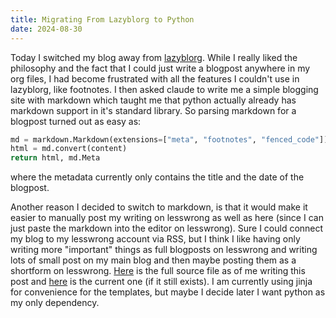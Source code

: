 ```yaml
---
title: Migrating From Lazyblorg to Python
date: 2024-08-30
---
```


Today I switched my blog away from [lazyblorg](https://github.com/novoid/lazyblorg). While I really liked the philosophy and the fact that I could just write a blogpost anywhere in my org files, I had become frustrated with all the features I couldn't use in lazyblorg, like footnotes. I then asked claude to write me a simple blogging site with markdown which taught me that python actually already has markdown support in it's standard library. So parsing markdown for a blogpost turned out as easy as:

```python
md = markdown.Markdown(extensions=["meta", "footnotes", "fenced_code"])
html = md.convert(content)
return html, md.Meta
```

where the metadata currently only contains the title and the date of the blogpost.

Another reason I decided to switch to markdown, is that it would make it easier to manually post my writing on lesswrong as well as here (since I can just paste the markdown into the editor on lesswrong). Sure I could connect my blog to my lesswrong account via RSS, but I think I like having only writing more "important" things as full blogposts on lesswrong and writing lots of small post on my main blog and then maybe posting them as a shortform on lesswrong. [Here]((https://raw.githubusercontent.com/sonofhypnos/thoughts/63ac38e2525e58042232fb7cf79c303b41c36eff/generate_blog.py)) is the full source file as of me writing this post and [here](/generate_blog.py) is the current one (if it still exists). I am currently using jinja for convenience for the templates, but maybe I decide later I want python as my only dependency.



